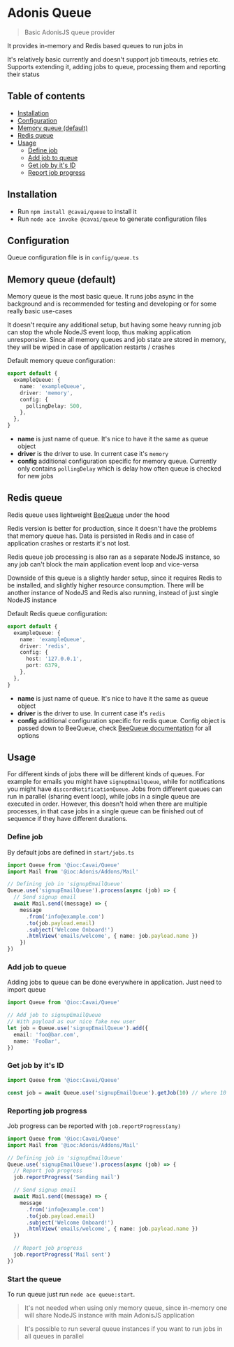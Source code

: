 # Adonis Queue

> Basic AdonisJS queue provider

It provides in-memory and Redis based queues to run jobs in

It's relatively basic currently and doesn't support job timeouts, retries etc. Supports extending it, adding jobs to queue, processing them and reporting their status

<!-- START doctoc generated TOC please keep comment here to allow auto update -->
<!-- DON'T EDIT THIS SECTION, INSTEAD RE-RUN doctoc TO UPDATE -->
## Table of contents

- [Installation](#installation)
- [Configuration](#configuration)
- [Memory queue (default)](#memory-queue-default)
- [Redis queue](#redis-queue)
- [Usage](#usage)
  - [Define job](#define-job)
  - [Add job to queue](#add-job-to-queue)
  - [Get job by it's ID](#get-job-by-its-id)
  - [Report job progress](#report-job-progress)

<!-- END doctoc generated TOC please keep comment here to allow auto update -->

## Installation

- Run `npm install @cavai/queue` to install it
- Run `node ace invoke @cavai/queue` to generate configuration files

## Configuration

Queue configuration file is in `config/queue.ts`

## Memory queue (default)

Memory queue is the most basic queue. It runs jobs async in the background and is recommended for testing and developing or for some really basic use-cases

It doesn't require any additional setup, but having some heavy running job can stop the whole NodeJS event loop, thus making application unresponsive. Since all memory queues and job state are stored in memory, they will be wiped in case of application restarts / crashes

Default memory queue configuration:

```ts
export default {
  exampleQueue: {
    name: 'exampleQueue',
    driver: 'memory',
    config: {
      pollingDelay: 500,
    },
  },
}
```

- **name** is just name of queue. It's nice to have it the same as queue object
- **driver** is the driver to use. In current case it's `memory`
- **config** additional configuration specific for memory queue. Currently only contains `pollingDelay` which is delay how often queue is checked for new jobs

## Redis queue

Redis queue uses lightweight [BeeQueue](https://github.com/bee-queue/bee-queue) under the hood

Redis version is better for production, since it doesn't have the problems that memory queue has. Data is persisted in Redis and in case of application crashes or restarts it's not lost.

Redis queue job processing is also ran as a separate NodeJS instance, so any job can't block the main application event loop and vice-versa

Downside of this queue is a slightly harder setup, since it requires Redis to be installed, and slightly higher resource consumption. There will be another instance of NodeJS and Redis also running, instead of just single NodeJS instance

Default Redis queue configuration:

```ts
export default {
  exampleQueue: {
    name: 'exampleQueue',
    driver: 'redis',
    config: {
      host: '127.0.0.1',
      port: 6379,
    },
  },
}
```

- **name** is just name of queue. It's nice to have it the same as queue object
- **driver** is the driver to use. In current case it's `redis`
- **config** additional configuration specific for redis queue. Config object is passed down to BeeQueue, check [BeeQueue documentation](https://github.com/bee-queue/bee-queue#settings) for all options

## Usage

For different kinds of jobs there will be different kinds of queues. For example for emails you might have `signupEmailQueue`, while for notifications you might have `discordNotificationQueue`. Jobs from different queues can run in parallel (sharing event loop), while jobs in a single queue are executed in order. However, this doesn't hold when there are multiple processes, in that case jobs in a single queue can be finished out of sequence if they have different durations.


### Define job

By default jobs are defined in `start/jobs.ts`

```ts
import Queue from '@ioc:Cavai/Queue'
import Mail from '@ioc:Adonis/Addons/Mail'

// Defining job in 'signupEmailQueue'
Queue.use('signupEmailQueue').process(async (job) => {
  // Send signup email
  await Mail.send((message) => {
    message
      .from('info@example.com')
      .to(job.payload.email)
      .subject('Welcome Onboard!')
      .htmlView('emails/welcome', { name: job.payload.name })
    })
})
```

### Add job to queue

Adding jobs to queue can be done everywhere in application. Just need to import queue

```ts
import Queue from '@ioc:Cavai/Queue'

// Add job to signupEmailQueue
// With payload as our nice fake new user
let job = Queue.use('signupEmailQueue').add({
  email: 'foo@bar.com',
  name: 'FooBar',
})
```

### Get job by it's ID

```ts
import Queue from '@ioc:Cavai/Queue'

const job = await Queue.use('signupEmailQueue').getJob(10) // where 10 is job ID
```

### Reporting job progress

Job progress can be reported with `job.reportProgress(any)`

```ts
import Queue from '@ioc:Cavai/Queue'
import Mail from '@ioc:Adonis/Addons/Mail'

// Defining job in 'signupEmailQueue'
Queue.use('signupEmailQueue').process(async (job) => {
  // Report job progress
  job.reportProgress('Sending mail')

  // Send signup email
  await Mail.send((message) => {
    message
      .from('info@example.com')
      .to(job.payload.email)
      .subject('Welcome Onboard!')
      .htmlView('emails/welcome', { name: job.payload.name })
  })

  // Report job progress
  job.reportProgress('Mail sent')
})
```

### Start the queue

To run queue just run `node ace queue:start`.

> It's not needed when using only memory queue, since in-memory one will share NodeJS instance with main AdonisJS application

> It's possible to run several queue instances if you want to run jobs in all queues in parallel
